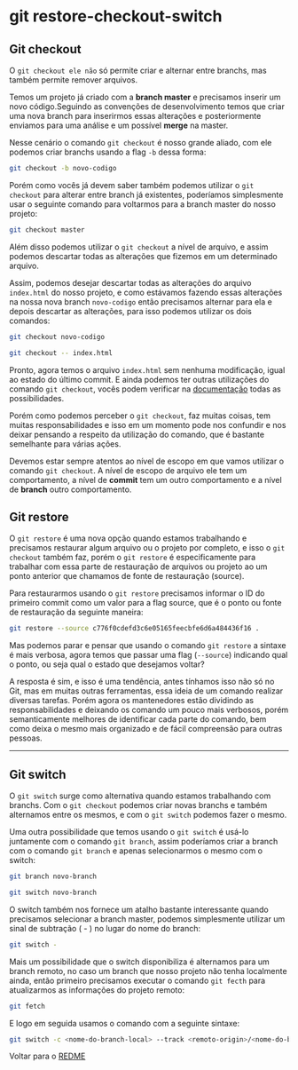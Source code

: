 # git restore-checkout-switch

## Git checkout

O `git checkout ele não` só permite criar e alternar entre branchs, mas também permite remover arquivos.

Temos um projeto já criado com a **branch master** e precisamos inserir um novo código.Seguindo as convenções de desenvolvimento temos que criar uma nova branch para inserirmos essas alterações e posteriormente enviamos para uma análise e um possível **merge** na master.

Nesse cenário o comando `git checkout` é nosso grande aliado, com ele podemos criar branchs usando a flag `-b` dessa forma:

```bash
git checkout -b novo-codigo
```

Porém como vocês já devem saber também podemos utilizar o `git checkout` para alterar entre branch já existentes, poderíamos simplesmente usar o seguinte comando para voltarmos para a branch master do nosso projeto:

```bash
git checkout master
```

Além disso podemos utilizar o `git checkout` a nível de arquivo, e assim podemos descartar todas as alterações que fizemos em um determinado arquivo.

Assim, podemos desejar descartar todas as alterações do arquivo `index.html` do nosso projeto, e como estávamos fazendo essas alterações na nossa nova branch `novo-codigo` então precisamos alternar para ela e depois descartar as alterações, para isso podemos utilizar os dois comandos:

```bash
git checkout novo-codigo

git checkout -- index.html
```

Pronto, agora temos o arquivo `index.html` sem nenhuma modificação, igual ao estado do último commit. E ainda podemos ter outras utilizações do comando `git checkout`, vocês podem verificar na [documentação](https://git-scm.com/docs/git-checkout) todas as possibilidades.

Porém como podemos perceber o `git checkout`, faz muitas coisas, tem muitas responsabilidades e isso em um momento pode nos confundir e nos deixar pensando a respeito da utilização do comando, que é bastante semelhante para várias ações.

Devemos estar sempre atentos ao nível de escopo em que vamos utilizar o comando `git checkout`. A nível de escopo de arquivo ele tem um comportamento, a nível de **commit** tem um outro comportamento e a nível de **branch** outro comportamento.

## Git restore

O `git restore` é uma nova opção quando estamos trabalhando e precisamos restaurar algum arquivo ou o projeto por completo, e isso o `git checkout` também faz, porém o `git restore` é especificamente para trabalhar com essa parte de restauração de arquivos ou projeto ao um ponto anterior que chamamos de fonte de restauração (source).

Para restaurarmos usando o `git restore` precisamos informar o ID do primeiro commit como um valor para a flag source, que é o ponto ou fonte de restauração da seguinte maneira:

```bash
git restore --source c776f0cdefd3c6e05165feecbfe6d6a484436f16 .
```

Mas podemos parar e pensar que usando o comando `git restore` a sintaxe é mais verbosa, agora temos que passar uma flag (`--source`) indicando qual o ponto, ou seja qual o estado que desejamos voltar?

A resposta é sim, e isso é uma tendência, antes tínhamos isso não só no Git, mas em muitas outras ferramentas, essa ideia de um comando realizar diversas tarefas. Porém agora os mantenedores estão dividindo as responsabilidades e deixando os comando um pouco mais verbosos, porém semanticamente melhores de identificar cada parte do comando, bem como deixa o mesmo mais organizado e de fácil compreensão para outras pessoas.

---

## Git switch

O `git switch` surge como alternativa quando estamos trabalhando com branchs. Com o `git checkout` podemos criar novas branchs e também alternamos entre os mesmos, e com o `git switch` podemos fazer o mesmo.

Uma outra possibilidade que temos usando o `git switch` é usá-lo juntamente com o comando `git branch`, assim poderíamos criar a branch com o comando `git branch` e apenas selecionarmos o mesmo com o switch:

```bash
git branch novo-branch

git switch novo-branch
```

O switch também nos fornece um atalho bastante interessante quando precisamos selecionar a branch master, podemos simplesmente utilizar um sinal de subtração ( - ) no lugar do nome do branch:

```bash
git switch -
```

Mais um possibilidade que o switch disponibiliza é alternamos para um branch remoto, no caso um branch que nosso projeto não tenha localmente ainda, então primeiro precisamos executar o comando `git fecth` para atualizarmos as informações do projeto remoto:

```bash
git fetch
```

E logo em seguida usamos o comando com a seguinte sintaxe:

```bash
git switch -c <nome-do-branch-local> --track <remoto-origin>/<nome-do-branch-remoto>
```

Voltar para o [REDME](../README.md)
